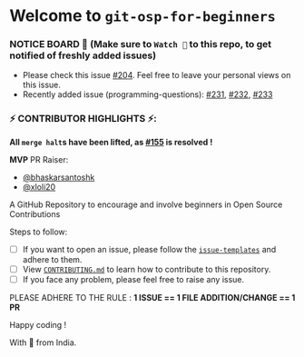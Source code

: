 # Welcome to `git-osp-for-beginners`

### NOTICE BOARD 📢 (Make sure to `Watch 👀` to this repo, to get notified of freshly added issues)

- Please check this issue [#204](https://github.com/aditya109/git-osp-for-beginners/issues/204). Feel free to leave your personal views on this issue.
- Recently added issue (programming-questions): [#231](https://github.com/aditya109/git-osp-for-beginners/issues/231), [#232](https://github.com/aditya109/git-osp-for-beginners/issues/232), [#233](https://github.com/aditya109/git-osp-for-beginners/issues/233)

### ⚡ CONTRIBUTOR HIGHLIGHTS ⚡:
**All `merge halt`s have been lifted, as [#155](https://github.com/aditya109/git-osp-for-beginners/issues/155) is resolved !**

**MVP** PR Raiser:
- [@bhaskarsantoshk](https://github.com/bhaskarsantoshk)
- [@xloli20](https://github.com/xloli20)

A GitHub Repository to encourage and involve beginners in Open Source Contributions

Steps to follow:

-   [ ] If you want to open an issue, please follow the [`issue-templates`](https://github.com/aditya109/git-osp-for-beginners/issues/new?assignees=&labels=Hacktoberfest%2C+good+first+issue&template=programming-question.md&title=%5BQuestion%5D) and adhere to them.
-   [ ] View [`CONTRIBUTING.md`](https://github.com/aditya109/git-osp-for-beginners/blob/master/CONTRIBUTING.md) to learn how to contribute to this repository.
-   [ ] If you face any problem, please feel free to raise any issue.

PLEASE ADHERE TO THE RULE : **1 ISSUE == 1 FILE ADDITION/CHANGE == 1 PR**

Happy coding !

With 💚 from India.
